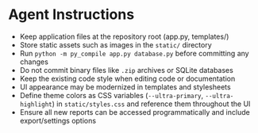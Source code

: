 # Agent Instructions
- Keep application files at the repository root (app.py, templates/)
- Store static assets such as images in the `static/` directory
- Run `python -m py_compile app.py database.py` before committing any changes
- Do not commit binary files like `.zip` archives or SQLite databases
- Keep the existing code style when editing code or documentation
- UI appearance may be modernized in templates and stylesheets
- Define theme colors as CSS variables (`--ultra-primary`, `--ultra-highlight`)
  in `static/styles.css` and reference them throughout the UI
- Ensure all new reports can be accessed programmatically and include
  export/settings options
